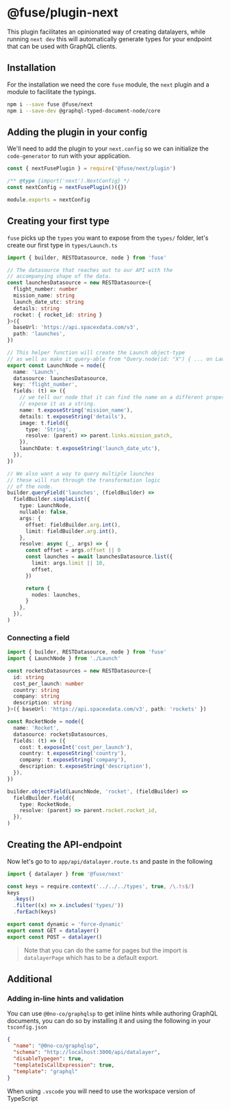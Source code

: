 # @fuse/plugin-next

This plugin facilitates an opinionated way of creating datalayers, while running `next dev`
this will automatically generate types for your endpoint that can be used with GraphQL clients.

## Installation

For the installation we need the core `fuse` module, the `next` plugin and a module
to facilitate the typings.

```sh
npm i --save fuse @fuse/next
npm i --save-dev @graphql-typed-document-node/core
```

## Adding the plugin in your config

We'll need to add the plugin to your `next.config` so we can initialize the `code-generator`
to run with your application.

```js
const { nextFusePlugin } = require('@fuse/next/plugin')

/** @type {import('next').NextConfig} */
const nextConfig = nextFusePlugin()({})

module.exports = nextConfig
```

## Creating your first type

`fuse` picks up the `types` you want to expose from the `types/` folder, let's create our first type
in `types/Launch.ts`

```ts
import { builder, RESTDatasource, node } from 'fuse'

// The datasource that reaches out to our API with the
// accompanying shape of the data.
const launchesDatasource = new RESTDatasource<{
  flight_number: number
  mission_name: string
  launch_date_utc: string
  details: string
  rocket: { rocket_id: string }
}>({
  baseUrl: 'https://api.spacexdata.com/v3',
  path: 'launches',
})

// This helper function will create the Launch object-type
// as well as make it query-able from "Query.node(id: "X") { ... on Launch { id name } }"
export const LaunchNode = node({
  name: 'Launch',
  datasource: launchesDatasource,
  key: 'flight_number',
  fields: (t) => ({
    // we tell our node that it can find the name on a different property named mission_name and to
    // expose it as a string.
    name: t.exposeString('mission_name'),
    details: t.exposeString('details'),
    image: t.field({
      type: 'String',
      resolve: (parent) => parent.links.mission_patch,
    }),
    launchDate: t.exposeString('launch_date_utc'),
  }),
})

// We also want a way to query multiple launches
// these will run through the transformation logic
// of the node.
builder.queryField('launches', (fieldBuilder) =>
  fieldBuilder.simpleList({
    type: LaunchNode,
    nullable: false,
    args: {
      offset: fieldBuilder.arg.int(),
      limit: fieldBuilder.arg.int(),
    },
    resolve: async (_, args) => {
      const offset = args.offset || 0
      const launches = await launchesDatasource.list({
        limit: args.limit || 10,
        offset,
      })

      return {
        nodes: launches,
      }
    },
  }),
)
```

### Connecting a field

```ts
import { builder, RESTDatasource, node } from 'fuse'
import { LaunchNode } from './Launch'

const rocketsDatasources = new RESTDatasource<{
  id: string
  cost_per_launch: number
  country: string
  company: string
  description: string
}>({ baseUrl: 'https://api.spacexdata.com/v3', path: 'rockets' })

const RocketNode = node({
  name: 'Rocket',
  datasource: rocketsDatasources,
  fields: (t) => ({
    cost: t.exposeInt('cost_per_launch'),
    country: t.exposeString('country'),
    company: t.exposeString('company'),
    description: t.exposeString('description'),
  }),
})

builder.objectField(LaunchNode, 'rocket', (fieldBuilder) =>
  fieldBuilder.field({
    type: RocketNode,
    resolve: (parent) => parent.rocket.rocket_id,
  }),
)
```

## Creating the API-endpoint

Now let's go to to `app/api/datalayer.route.ts` and paste in the following

```ts
import { datalayer } from '@fuse/next'

const keys = require.context('../../../types', true, /\.ts$/)
keys
  .keys()
  .filter((x) => x.includes('types/'))
  .forEach(keys)

export const dynamic = 'force-dynamic'
export const GET = datalayer()
export const POST = datalayer()
```

> Note that you can do the same for pages but the import is `datalayerPage` which has to be a default export.

## Additional

### Adding in-line hints and validation

You can use `@0no-co/graphqlsp` to get inline hints while authoring GraphQL documents, you can do so by installing it
and using the following in your `tsconfig.json`

```json
{
  "name": "@0no-co/graphqlsp",
  "schema": "http://localhost:3000/api/datalayer",
  "disableTypegen": true,
  "templateIsCallExpression": true,
  "template": "graphql"
}
```

When using `.vscode` you will need to use the workspace version of TypeScript
